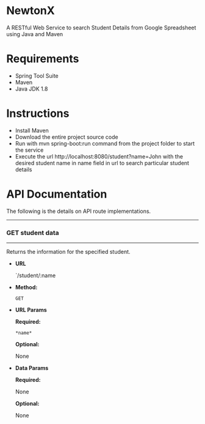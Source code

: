 # NewtonX
A RESTful Web Service to search Student Details from Google Spreadsheet using Java and Maven


Requirements
=======

* Spring Tool Suite 
* Maven
* Java JDK 1.8

Instructions
=======

* Install Maven
* Download the entire project source code
* Run with mvn spring-boot:run command from the project folder to start the service
* Execute the url http://localhost:8080/student?name=John with the desired student name in name field in url to search particular     student details


API Documentation
=======

The following is the details on API route implementations.

---
### GET student data
---

Returns the information for the specified student.

* **URL**

  `/student/:name

* **Method:**
  
  `GET`
  
*  **URL Params**

   **Required:**
 
     `*name*`

   **Optional:**
 
     None

* **Data Params**

  **Required:**
    
    None

   **Optional:**
 
     None

